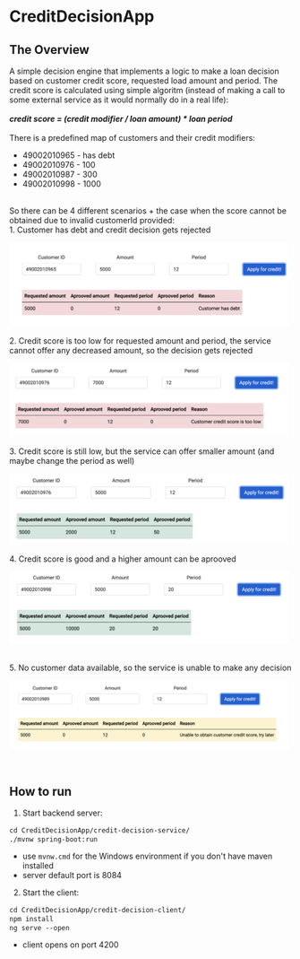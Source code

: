 # CreditDecisionApp
## The Overview
A simple decision engine that implements a logic to make a loan decision based on customer credit score, requested load amount and period. The credit score is calculated using simple algoritm (instead of making a call to some external service as it would normally do in a real life):
<br/><br/>
***credit score = (credit modifier / loan amount) * loan period***
<br/><br/>
There is a predefined map of customers and their credit modifiers:
- 49002010965 - has debt
- 49002010976 - 100
- 49002010987 - 300
- 49002010998 - 1000
<br/>
So there can be 4 different scenarios + the case when the score cannot be obtained due to invalid customerId provided:
<br/>
1. Customer has debt and credit decision gets rejected
<p align="left">
  <img src="./demo/has_debt.png" width="500">
</p>
2. Credit score is too low for requested amount and period, the service cannot offer any decreased amount, so the decision gets rejected
<p align="left">
  <img src="./demo/low_score.png" width="500">
</p>
3. Credit score is still low, but the service can offer smaller amount (and maybe change the period as well)
<p align="left">
  <img src="./demo/low_score_changed.png" width="500">
</p>
4. Credit score is good and a higher amount can be aprooved
<p align="left">
  <img src="./demo/high_score.png" width="500">
</p>
<br/>
5. No customer data available, so the service is unable to make any decision
<p align="left">
  <img src="./demo/no_customer_data.png" width="500">
</p>
<br/>

## How to run
1. Start backend server:
```shell
cd CreditDecisionApp/credit-decision-service/
./mvnw spring-boot:run
```
* use  ```mvnw.cmd``` for the Windows environment if you don't have maven installed
* server default port is 8084
  
2. Start the client:
```shell
cd CreditDecisionApp/credit-decision-client/
npm install
ng serve --open
```
* client opens on port 4200
